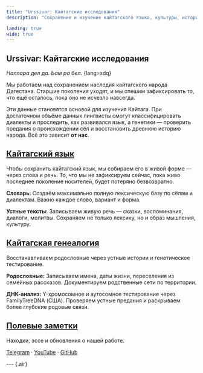 ```yaml
---
title: "Urssivar: Кайтагские исследования"
description: "Сохранение и изучение кайтагского языка, культуры, истории и народа."

landing: true
wide: true
---
```


<script setup lang="ts">
import Stamp from "@/components/Stamp.vue";
import VillageMap from "@/components/VillageMap.vue";
import PostCard from "@/components/PostCard.vue";
import { data as notes } from './notes/notes.data';
</script>

<article>

# Urssivar: Кайтагские исследования

_Наллара дел да. Ьам ра бел._ {lang=xdq}

Мы работаем над сохранением наследия кайтагского народа Дагестана. Старшие поколения уходят, и мы спешим зафиксировать то, что ещё осталось, пока оно не исчезло навсегда.

</article>

<VillageMap />

<article>

Эти данные становятся основой для изучения Кайтага. При достаточном объёме данных лингвисты смогут классифицировать диалекты и проследить, как развивался язык, а генетики — проверить предания о происхождении сёл и восстановить древнюю историю народа. Всё это зависит **от нас**.

## [Кайтагский язык](./language/)

Чтобы сохранить кайтагский язык, мы собираем его в живой форме — через слова и речь. То, что мы не зафиксируем сейчас, пока живо последнее поколение носителей, будет потеряно безвозвратно.

**Словарь:** Создаём максимально полную лексическую базу по сёлам и диалектам. Важно каждое слово, вариант и форма.

**Устные тексты:** Записываем живую речь — сказки, воспоминания, диалоги, молитвы. Сохраняем не только лексику, но и образ мышления, культуру.

## [Кайтагская генеалогия](./genealogy/)

Восстанавливаем родословные через устные истории и генетическое тестирование.

**Родословные:** Записываем имена, даты жизни, переселения из семейных рассказов. Документируем родственные сети по территории.

**ДНК-анализ:** Y-хромосомное и аутосомное тестирование через FamilyTreeDNA (США). Проверяем устные предания и раскрываем более глубокие родовые связи.

</article>

<Stamp />

<article>

## [Полевые заметки](./notes/)

Находки, эссе и обновления о нашей работе.

[Telegram](https://t.me/urssivar) · [YouTube](https://youtube.com/@urssivar) ·
[GitHub](https://github.com/urssivar)

--- {.air}

<PostCard v-for="n in notes.slice(0, 3)" :key="n.url" :page="n"/>

</article>
